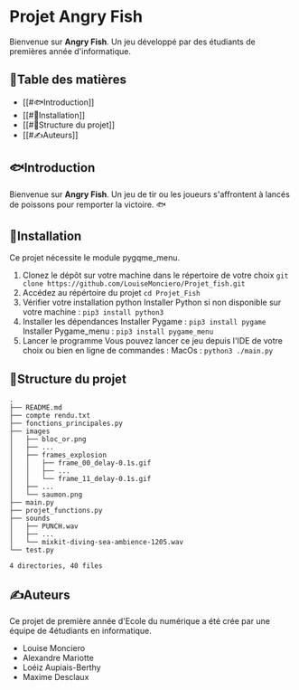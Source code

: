 # Projet Angry Fish
Bienvenue sur **Angry Fish**. Un jeu développé par des étudiants de premières année d'informatique.

## 📖Table des matières
- [[#🐟Introduction]]
- [[#🚀Installation]]
- [[#📁Structure du projet]]
- [[#✍️Auteurs]]

## 🐟Introduction
Bienvenue sur **Angry Fish**. Un jeu de tir ou les joueurs s'affrontent à lancés de poissons pour remporter la victoire. 🐟

## 🚀Installation

Ce projet nécessite le module pygqme_menu.

1. Clonez le dépôt sur votre machine dans le répertoire de votre choix
   ```git clone https://github.com/LouiseMonciero/Projet_fish.git```
2. Accédez au répértoire du projet
   ```cd Projet_Fish```
3. Vérifier votre installation python
   Installer Python si non disponible sur votre machine : 
      ```pip3 install python3```
4. Installer les dépendances
   Installer Pygame : 
      ```pip3 install pygame```
   Installer Pygame_menu : 
      ```pip3 install pygame_menu```
5. Lancer le programme 
   Vous pouvez lancer ce jeu depuis l'IDE de votre choix ou bien en ligne de commandes :
      MacOs : ```python3 ./main.py```

## 📁Structure du projet
```
.
├── README.md
├── compte rendu.txt
├── fonctions_principales.py
├── images
│   ├── bloc_or.png
│   ├── ...
│   ├── frames_explosion
│   │   ├── frame_00_delay-0.1s.gif
│   │   ├── ...
│   │   └── frame_11_delay-0.1s.gif
│   ├── ...
│   └── saumon.png
├── main.py
├── projet_functions.py
├── sounds
│   ├── PUNCH.wav
│   ├── ...
│   └── mixkit-diving-sea-ambience-1205.wav
└── test.py

4 directories, 40 files
```

## ✍️Auteurs
Ce projet de première année d'Ecole du numérique a été crée par une équipe de 4étudiants en informatique.
- Louise Monciero
- Alexandre Mariotte
- Loéiz Aupiais-Berthy
- Maxime Desclaux
  

